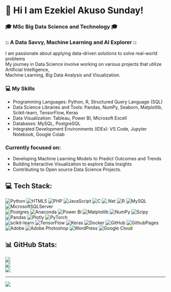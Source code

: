 #  👋 Hi I am Ezekiel Akuso Sunday!  

### 🎓 MSc Big Data Science and Technology 🎓  
### :: A Data Savvy, Machine Learning and AI Explorer ::  

I am passionate about applying data-driven solutions to solve real-world problems  
My journey in Data Science involve working on various projects that utilize Artificial Intelligence,  
Machine Learning, Big Data Analysis and Visualization.  

### 💻 My Skills  
- Programming Languages: Python, R, Structured Query Language (SQL)
- Data Science Libraries and Tools: Pandas, NumPy, Seaborn, Matplotlib, Scikit-learn, TensorFlow, Keras
- Data Visualization: Tableau, Power BI, Microsoft Excell
- Databases: MySQL, PostgreSQL
- Integrated Development Environments (IDEs): VS Code, Jupyter Notebook, Google Colab

### Currently focused on:  
- Developing Machine Learning Models to Predict Outcomes and Trends
- Building Interactive Visualization to explore Data Insights
- Contributing to Open source Data Science Projects.

<!-- GitHub Stats from: https://github.com/anuraghazra/github-readme-stats!-->
<!-- [![Ezekiel's GitHub stats](https://github-readme-stats.vercel.app/api?username=ezeksunday)](https://github.com/anuraghazra/github-readme-stats) --> 


## 💻 Tech Stack:
![Python](https://img.shields.io/badge/python-3670A0?style=for-the-badge&logo=python&logoColor=ffdd54)
![HTML5](https://img.shields.io/badge/html5-%23E34F26.svg?style=for-the-badge&logo=html5&logoColor=white)
![PHP](https://img.shields.io/badge/php-%23777BB4.svg?style=for-the-badge&logo=php&logoColor=white) 
![JavaScript](https://img.shields.io/badge/javascript-%23323330.svg?style=for-the-badge&logo=javascript&logoColor=%23F7DF1E)
![C](https://img.shields.io/badge/c-%2300599C.svg?style=for-the-badge&logo=c&logoColor=white)
![.Net](https://img.shields.io/badge/.NET-5C2D91?style=for-the-badge&logo=.net&logoColor=white)
![R](https://img.shields.io/badge/r-%23276DC3.svg?style=for-the-badge&logo=r&logoColor=white) 
![MySQL](https://img.shields.io/badge/mysql-4479A1.svg?style=for-the-badge&logo=mysql&logoColor=white)
![MicrosoftSQLServer](https://img.shields.io/badge/Microsoft%20SQL%20Server-CC2927?style=for-the-badge&logo=microsoft%20sql%20server&logoColor=white)<br/>
![Postgres](https://img.shields.io/badge/postgres-%23316192.svg?style=for-the-badge&logo=postgresql&logoColor=white)
![Anaconda](https://img.shields.io/badge/Anaconda-%2344A833.svg?style=for-the-badge&logo=anaconda&logoColor=white)
![Power Bi](https://img.shields.io/badge/power_bi-F2C811?style=for-the-badge&logo=powerbi&logoColor=black)
![Matplotlib](https://img.shields.io/badge/Matplotlib-%23ffffff.svg?style=for-the-badge&logo=Matplotlib&logoColor=black) 
![NumPy](https://img.shields.io/badge/numpy-%23013243.svg?style=for-the-badge&logo=numpy&logoColor=white)
![Scipy](https://img.shields.io/badge/SciPy-%230C55A5.svg?style=for-the-badge&logo=scipy&logoColor=%white) 
![Pandas](https://img.shields.io/badge/pandas-%23150458.svg?style=for-the-badge&logo=pandas&logoColor=white) 
![Plotly](https://img.shields.io/badge/Plotly-%233F4F75.svg?style=for-the-badge&logo=plotly&logoColor=white) 
![PyTorch](https://img.shields.io/badge/PyTorch-%23EE4C2C.svg?style=for-the-badge&logo=PyTorch&logoColor=white)<br/> 
![scikit-learn](https://img.shields.io/badge/scikit--learn-%23F7931E.svg?style=for-the-badge&logo=scikit-learn&logoColor=white)
![TensorFlow](https://img.shields.io/badge/TensorFlow-%23FF6F00.svg?style=for-the-badge&logo=TensorFlow&logoColor=white)
![Keras](https://img.shields.io/badge/Keras-%23D00000.svg?style=for-the-badge&logo=Keras&logoColor=white)
![Docker](https://img.shields.io/badge/docker-%230db7ed.svg?style=for-the-badge&logo=docker&logoColor=white)
![GitHub](https://img.shields.io/badge/github-%23121011.svg?style=for-the-badge&logo=github&logoColor=white)
![GithubPages](https://img.shields.io/badge/github%20pages-121013?style=for-the-badge&logo=github&logoColor=white)
![Adobe](https://img.shields.io/badge/adobe-%23FF0000.svg?style=for-the-badge&logo=adobe&logoColor=white) 
![Adobe Photoshop](https://img.shields.io/badge/adobe%20photoshop-%2331A8FF.svg?style=for-the-badge&logo=adobe%20photoshop&logoColor=white)
![WordPress](https://img.shields.io/badge/WordPress-%23117AC9.svg?style=for-the-badge&logo=WordPress&logoColor=white)
![Google Cloud](https://img.shields.io/badge/GoogleCloud-%234285F4.svg?style=for-the-badge&logo=google-cloud&logoColor=white)


## 📊 GitHub Stats:
![](https://github-readme-stats.vercel.app/api?username=ezeksunday&theme=dark&hide_border=false&include_all_commits=false&count_private=false)<br/>
![](https://github-readme-streak-stats.herokuapp.com/?user=ezeksunday&theme=dark&hide_border=false)<br/>
![](https://github-readme-stats.vercel.app/api/top-langs/?username=ezeksunday&theme=dark&hide_border=false&include_all_commits=false&count_private=false&layout=compact)

---
[![](https://visitcount.itsvg.in/api?id=ezeksunday&icon=0&color=0)](https://visitcount.itsvg.in)

<!-- Proudly created with GPRM ( https://gprm.itsvg.in ) -->



